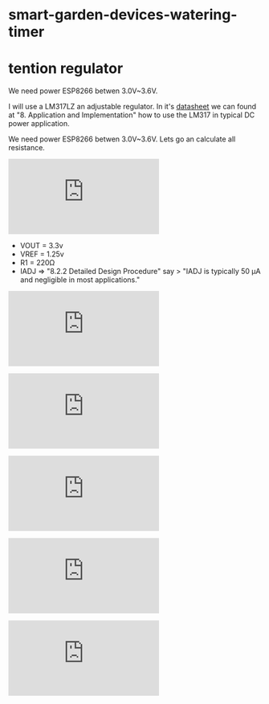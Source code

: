 # smart-garden-devices-watering-timer

# tention regulator

We need power ESP8266 betwen 3.0V~3.6V. 

I will use a LM317LZ an adjustable regulator. In it's [datasheet](http://www.ti.com/lit/ds/symlink/lm317.pdf) we can found at "8. Application and Implementation" how to use the LM317 in typical DC power application.

We need power ESP8266 betwen 3.0V~3.6V. Lets go an calculate all resistance.

![V_{OUT}=V_{REF}*(1+\frac{R2}{R1})+(I_{ADJ}*R2)](http://latex.codecogs.com/gif.latex?V_%7BOUT%7D%3DV_%7BREF%7D*%281&plus;%5Cfrac%7BR2%7D%7BR1%7D%29&plus;%28I_%7BADJ%7D*R2%29)

* VOUT = 3.3v 
* VREF = 1.25v
* R1 = 220&#937;
* IADJ => "8.2.2 Detailed Design Procedure" say > "IADJ is typically 50 µA and negligible in most applications."

![V_{OUT}=V_{REF}*(1+\frac{R2}{R1})](http://latex.codecogs.com/gif.latex?V_%7BOUT%7D%3DV_%7BREF%7D*%281&plus;%5Cfrac%7BR2%7D%7BR1%7D%29)

![1+\frac{R2}{R1}=\frac{V_{OUT}}{V_{REF}}](http://latex.codecogs.com/gif.latex?1&plus;%5Cfrac%7BR2%7D%7BR1%7D%3D%5Cfrac%7BV_%7BOUT%7D%7D%7BV_%7BREF%7D%7D)

![\frac{R2}{R1}=\frac{V_{OUT}}{V_{REF}}-1](http://latex.codecogs.com/gif.latex?%5Cfrac%7BR2%7D%7BR1%7D%3D%5Cfrac%7BV_%7BOUT%7D%7D%7BV_%7BREF%7D%7D-1)

![R2=(\frac{V_{OUT}}{V_{REF}}-1)*R1](http://latex.codecogs.com/gif.latex?R2%3D%28%5Cfrac%7BV_%7BOUT%7D%7D%7BV_%7BREF%7D%7D-1%29*R1)

![R2=(\frac{3.3}{1.25}-1)*240=360\Omega](http://latex.codecogs.com/gif.latex?R2%3D%28%5Cfrac%7B3.3%7D%7B1.25%7D-1%29*220%3D360%5COmega)

